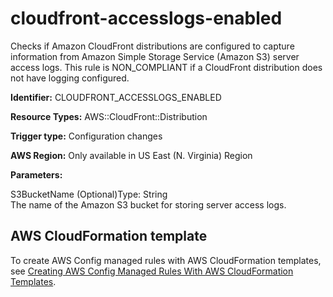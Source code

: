 # cloudfront\-accesslogs\-enabled<a name="cloudfront-accesslogs-enabled"></a>

Checks if Amazon CloudFront distributions are configured to capture information from Amazon Simple Storage Service \(Amazon S3\) server access logs\. This rule is NON\_COMPLIANT if a CloudFront distribution does not have logging configured\. 

**Identifier:** CLOUDFRONT\_ACCESSLOGS\_ENABLED

**Resource Types:** AWS::CloudFront::Distribution

**Trigger type:** Configuration changes

**AWS Region:** Only available in US East \(N\. Virginia\) Region

**Parameters:**

S3BucketName \(Optional\)Type: String  
The name of the Amazon S3 bucket for storing server access logs\.

## AWS CloudFormation template<a name="w2aac12c33c15b9c83c17"></a>

To create AWS Config managed rules with AWS CloudFormation templates, see [Creating AWS Config Managed Rules With AWS CloudFormation Templates](aws-config-managed-rules-cloudformation-templates.md)\.